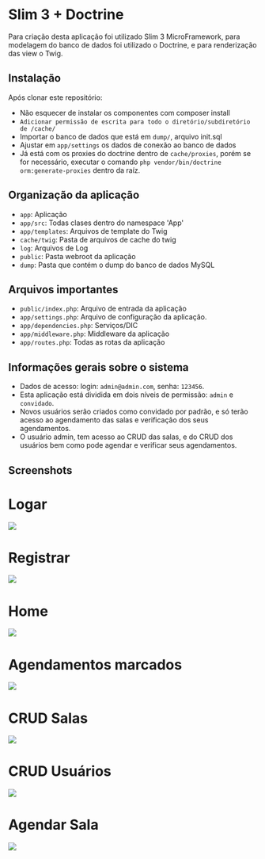# Slim 3 + Doctrine

Para criação desta aplicação foi utilizado Slim 3 MicroFramework, para modelagem
do banco de dados foi utilizado o Doctrine, e para renderização das view o Twig.


## Instalação
Após clonar este repositório:
* Não esquecer de instalar os componentes com composer install
* `Adicionar permissão de escrita para todo o diretório/subdiretório de /cache/`
* Importar o banco de dados que está em `dump/`, arquivo init.sql
* Ajustar em `app/settings` os dados de conexão ao banco de dados
* Já está com os proxies do doctrine dentro de `cache/proxies`, porém se for necessário, executar o comando
`php vendor/bin/doctrine orm:generate-proxies` dentro da raíz.


## Organização da aplicação
* `app`: Aplicação
* `app/src`: Todas clases dentro do namespace 'App'
* `app/templates`: Arquivos de template do Twig
* `cache/twig`: Pasta de arquivos de cache do twig
* `log`: Arquivos de Log
* `public`: Pasta webroot da aplicação
* `dump`: Pasta que contém o dump do banco de dados MySQL

## Arquivos importantes
* `public/index.php`: Arquivo de entrada da aplicação
* `app/settings.php`: Arquivo de configuração da aplicação.
* `app/dependencies.php`: Serviços/DIC
* `app/middleware.php`: Middleware da aplicação
* `app/routes.php`: Todas as rotas da aplicação


## Informações gerais sobre o sistema
* Dados de acesso: login: `admin@admin.com`, senha: `123456`.
* Esta aplicação está dividida em dois níveis de permissão: `admin` e `convidado`.
* Novos usuários serão criados como convidado por padrão, e só terão acesso ao agendamento das salas e verificação dos seus agendamentos.
* O usuário admin, tem acesso ao CRUD das salas, e do CRUD dos usuários bem como pode agendar e verificar seus agendamentos.

## Screenshots
# Logar
![](https://image.ibb.co/bRkKjF/login.png)
# Registrar
![](https://image.ibb.co/jAGgya/register.png)
# Home
![](https://image.ibb.co/kHOTda/home_icons.png)
# Agendamentos marcados
![](https://image.ibb.co/djgEJa/meus_agendamentos.png)
# CRUD Salas
![](https://image.ibb.co/d27FPF/crud_sala.png)
# CRUD Usuários
![](https://image.ibb.co/g8AkPF/crud_user.png)
# Agendar Sala
![](https://image.ibb.co/dZkPJa/agenda_saa.png)
